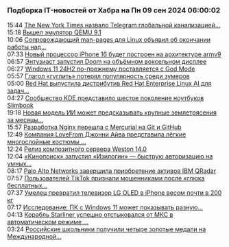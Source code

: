 <h3>Подборка IT-новостей от Хабра на Пн 09 сен 2024 06:00:02</h3>
<div class="rss">
  <span class="smaller gray hspace">15:44</span>
  <a class="nodecor" href="https://habr.com/ru/news/841730/?utm_source=habrahabr&utm_medium=rss&utm_campaign=841730">The New York Times назвало Telegram глобальной канализацией...</a>
</div>
<div class="rss">
  <span class="smaller gray hspace">15:18</span>
  <a class="nodecor" href="https://habr.com/ru/news/841722/?utm_source=habrahabr&utm_medium=rss&utm_campaign=841722">Вышел эмулятор QEMU 9.1</a>
</div>
<div class="rss">
  <span class="smaller gray hspace">10:06</span>
  <a class="nodecor" href="https://habr.com/ru/news/841672/?utm_source=habrahabr&utm_medium=rss&utm_campaign=841672">Сопровождающий man-pages для Linux объявил об окончании работы над...</a>
</div>
<div class="rss">
  <span class="smaller gray hspace">07:33</span>
  <a class="nodecor" href="https://habr.com/ru/companies/dcmiran/news/841648/?utm_source=habrahabr&utm_medium=rss&utm_campaign=841648">Новый процессор iPhone 16 будет построен на архитектуре armv9</a>
</div>
<div class="rss">
  <span class="smaller gray hspace">06:57</span>
  <a class="nodecor" href="https://habr.com/ru/news/841640/?utm_source=habrahabr&utm_medium=rss&utm_campaign=841640">Энтузиаст запустил Doom на объёмном воксельном дисплее</a>
</div>
<div class="rss">
  <span class="smaller gray hspace">06:27</span>
  <a class="nodecor" href="https://habr.com/ru/news/841636/?utm_source=habrahabr&utm_medium=rss&utm_campaign=841636">Windows 11 24H2 по-прежнему поставляется с God Mode</a>
</div>
<div class="rss">
  <span class="smaller gray hspace">05:57</span>
  <a class="nodecor" href="https://habr.com/ru/news/841632/?utm_source=habrahabr&utm_medium=rss&utm_campaign=841632">Глагол «гуглить» потерял популярность среди зумеров</a>
</div>
<div class="rss">
  <span class="smaller gray hspace">05:00</span>
  <a class="nodecor" href="https://habr.com/ru/news/841628/?utm_source=habrahabr&utm_medium=rss&utm_campaign=841628">Red Hat выпустила дистрибутив Red Hat Enterprise Linux AI для задач...</a>
</div>
<div class="rss">
  <span class="smaller gray hspace">04:27</span>
  <a class="nodecor" href="https://habr.com/ru/news/841622/?utm_source=habrahabr&utm_medium=rss&utm_campaign=841622">Сообщество KDE представило шестое поколение ноутбуков Slimbook</a>
</div>
<div class="rss">
  <span class="smaller gray hspace">19:18</span>
  <a class="nodecor" href="https://habr.com/ru/companies/bothub/news/841610/?utm_source=habrahabr&utm_medium=rss&utm_campaign=841610">Новая модель ИИ может предсказывать крупные землетрясения за месяцы...</a>
</div>
<div class="rss">
  <span class="smaller gray hspace">15:57</span>
  <a class="nodecor" href="https://habr.com/ru/news/841592/?utm_source=habrahabr&utm_medium=rss&utm_campaign=841592">Разработка Nginx перешла с Mercurial на Git и GitHub</a>
</div>
<div class="rss">
  <span class="smaller gray hspace">12:49</span>
  <a class="nodecor" href="https://habr.com/ru/news/841560/?utm_source=habrahabr&utm_medium=rss&utm_campaign=841560">Компания LoveFrom Джонни Айва представила лёгкие многослойные костюмы ...</a>
</div>
<div class="rss">
  <span class="smaller gray hspace">12:24</span>
  <a class="nodecor" href="https://habr.com/ru/news/841554/?utm_source=habrahabr&utm_medium=rss&utm_campaign=841554">Релиз композитного сервера Weston 14.0</a>
</div>
<div class="rss">
  <span class="smaller gray hspace">12:04</span>
  <a class="nodecor" href="https://habr.com/ru/news/841548/?utm_source=habrahabr&utm_medium=rss&utm_campaign=841548">«Кинопоиск» запустил «Изилогин» — быструю авторизацию на умных...</a>
</div>
<div class="rss">
  <span class="smaller gray hspace">08:17</span>
  <a class="nodecor" href="https://habr.com/ru/news/841522/?utm_source=habrahabr&utm_medium=rss&utm_campaign=841522">Palo Alto Networks завершила приобретение активов IBM QRadar</a>
</div>
<div class="rss">
  <span class="smaller gray hspace">07:57</span>
  <a class="nodecor" href="https://habr.com/ru/news/841518/?utm_source=habrahabr&utm_medium=rss&utm_campaign=841518">Пользователей TikTok признали мошенниками после «глюка бесплатных...</a>
</div>
<div class="rss">
  <span class="smaller gray hspace">07:37</span>
  <a class="nodecor" href="https://habr.com/ru/news/841516/?utm_source=habrahabr&utm_medium=rss&utm_campaign=841516">Умелец превратил телевизор LG OLED в iPhone весом почти в 200 кг</a>
</div>
<div class="rss">
  <span class="smaller gray hspace">07:17</span>
  <a class="nodecor" href="https://habr.com/ru/news/841510/?utm_source=habrahabr&utm_medium=rss&utm_campaign=841510">Исследование: ПК с Windows 11 может показывать разную...</a>
</div>
<div class="rss">
  <span class="smaller gray hspace">04:13</span>
  <a class="nodecor" href="https://habr.com/ru/news/841496/?utm_source=habrahabr&utm_medium=rss&utm_campaign=841496">Корабль Starliner успешно отстыковался от МКС в автоматическом режиме ...</a>
</div>
<div class="rss">
  <span class="smaller gray hspace">03:24</span>
  <a class="nodecor" href="https://habr.com/ru/news/841458/?utm_source=habrahabr&utm_medium=rss&utm_campaign=841458">Российские школьники получили четыре золотые медали на Международной...</a>
</div>